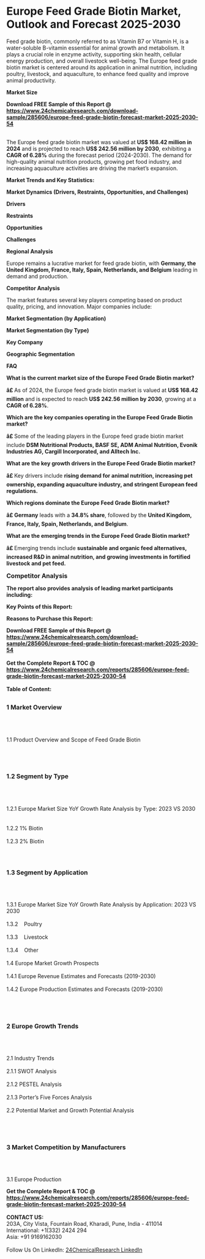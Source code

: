 <h1>Europe Feed Grade Biotin Market, Outlook and Forecast 2025-2030</h1><p>Feed grade biotin, commonly referred to as Vitamin B7 or Vitamin H, is a water-soluble B-vitamin essential for animal growth and metabolism. It plays a crucial role in enzyme activity, supporting skin health, cellular energy production, and overall livestock well-being. The Europe feed grade biotin market is centered around its application in animal nutrition, including poultry, livestock, and aquaculture, to enhance feed quality and improve animal productivity.</p><p>
<strong>Market Size</strong></p><p>
</p><div><b>Download FREE Sample of this Report @ 
            <a href="https://www.24chemicalresearch.com/download-sample/285606/europe-feed-grade-biotin-forecast-market-2025-2030-54">
            https://www.24chemicalresearch.com/download-sample/285606/europe-feed-grade-biotin-forecast-market-2025-2030-54</a></b></div><br><p>The Europe feed grade biotin market was valued at <strong>US$ 168.42 million in 2024</strong> and is projected to reach <strong>US$ 242.56 million by 2030</strong>, exhibiting a <strong>CAGR of 6.28%</strong> during the forecast period (2024-2030). The demand for high-quality animal nutrition products, growing pet food industry, and increasing aquaculture activities are driving the market’s expansion.</p><p>
<strong>Market Trends and Key Statistics:</strong></p><p>
</p><p>
<strong>Market Dynamics (Drivers, Restraints, Opportunities, and Challenges)</strong></p><p>
<strong>Drivers</strong></p><p>
</p><p>
<strong>Restraints</strong></p><p>
</p><p>
<strong>Opportunities</strong></p><p>
</p><p>
<strong>Challenges</strong></p><p>
</p><p>
<strong>Regional Analysis</strong></p><p>
</p><p>Europe remains a lucrative market for feed grade biotin, with <strong>Germany, the United Kingdom, France, Italy, Spain, Netherlands, and Belgium</strong> leading in demand and production.</p><p>
</p><p>
<strong>Competitor Analysis</strong></p><p>
</p><p>The market features several key players competing based on product quality, pricing, and innovation. Major companies include:</p><p>
</p><p>
<strong>Market Segmentation (by Application)</strong></p><p>
</p><p>
<strong>Market Segmentation (by Type)</strong></p><p>
</p><p>
<strong>Key Company</strong></p><p>
</p><p>
<strong>Geographic Segmentation</strong></p><p>
</p><p>
<strong>FAQ </strong></p><p>
<strong>What is the current market size of the Europe Feed Grade Biotin market?</strong></p><p>
</p><p><strong>â£ </strong>As of 2024, the Europe feed grade biotin market is valued at <strong>US$ 168.42 million</strong> and is expected to reach <strong>US$ 242.56 million by 2030</strong>, growing at a <strong>CAGR of 6.28%</strong>.</p><p>
<strong>Which are the key companies operating in the Europe Feed Grade Biotin market?</strong></p><p>
</p><p><strong>â£ </strong>Some of the leading players in the Europe feed grade biotin market include <strong>DSM Nutritional Products, BASF SE, ADM Animal Nutrition, Evonik Industries AG, Cargill Incorporated, and Alltech Inc.</strong></p><p>
<strong>What are the key growth drivers in the Europe Feed Grade Biotin market?</strong></p><p>
</p><p><strong>â£ </strong>Key drivers include <strong>rising demand for animal nutrition, increasing pet ownership, expanding aquaculture industry, and stringent European feed regulations.</strong></p><p>
<strong>Which regions dominate the Europe Feed Grade Biotin market?</strong></p><p>
</p><p><strong>â£ Germany</strong> leads with a <strong>34.8% share</strong>, followed by the <strong>United Kingdom, France, Italy, Spain, Netherlands, and Belgium</strong>.</p><p>
<strong>What are the emerging trends in the Europe Feed Grade Biotin market?</strong></p><p>
</p><p><strong>â£ </strong>Emerging trends include <strong>sustainable and organic feed alternatives, increased R&amp;D in animal nutrition, and growing investments in fortified livestock and pet feed.</strong></p><p>
</p><p><strong style="font-size:16px">Competitor Analysis</strong></p><p>
</p><p><strong>The report also provides analysis of leading market participants including:</strong></p><p>
</p><p>
</p><p><strong>Key Points of this Report:</strong></p><p>
</p><p>
</p><p><strong>Reasons to Purchase this Report:</strong></p><p>
</p><div><b>Download FREE Sample of this Report @ 
            <a href="https://www.24chemicalresearch.com/download-sample/285606/europe-feed-grade-biotin-forecast-market-2025-2030-54">
            https://www.24chemicalresearch.com/download-sample/285606/europe-feed-grade-biotin-forecast-market-2025-2030-54</a></b></div><br><div><b>Get the Complete Report & TOC @ 
            <a href="https://www.24chemicalresearch.com/reports/285606/europe-feed-grade-biotin-forecast-market-2025-2030-54">
            https://www.24chemicalresearch.com/reports/285606/europe-feed-grade-biotin-forecast-market-2025-2030-54</a></b></div><br>
            <b>Table of Content:</b><p><h2><span style="font-size:16px"><strong>1 Market Overview&nbsp;&nbsp; &nbsp;</strong></span></h2><br />
<br />
<p>1.1 Product Overview and Scope of Feed Grade Biotin&nbsp;</p><br />
<br />
<h2><strong><span style="font-size:16px">1.2 Segment by Type&nbsp;&nbsp; &nbsp;</span></strong></h2><br />
<br />
<p>1.2.1 Europe Market Size YoY Growth Rate Analysis by Type: 2023 VS 2030&nbsp;&nbsp; &nbsp;<br /><br />
1.2.2 1% Biotin&nbsp;&nbsp; &nbsp;<br /><br />
1.2.3 2% Biotin<br /><br />
<br />
<h2><span style="font-size:16px"><strong>1.3 Segment by Application&nbsp;&nbsp;</strong></span></h2><br />
<br />
<p>1.3.1 Europe Market Size YoY Growth Rate Analysis by Application: 2023 VS 2030&nbsp;&nbsp; &nbsp;<br /><br />
1.3.2&nbsp;&nbsp; &nbsp;Poultry<br /><br />
1.3.3&nbsp;&nbsp; &nbsp;Livestock<br /><br />
1.3.4&nbsp;&nbsp; &nbsp;Other<br /><br />
1.4 Europe Market Growth Prospects&nbsp;&nbsp; &nbsp;<br /><br />
1.4.1 Europe Revenue Estimates and Forecasts (2019-2030)&nbsp;&nbsp; &nbsp;<br /><br />
1.4.2 Europe Production Estimates and Forecasts (2019-2030)&nbsp;&nbsp;</p><br />
<br />
<h2><span style="font-size:16px"><strong>2 Europe Growth Trends&nbsp;&nbsp; &nbsp;</strong></span></h2><br />
<br />
<p>2.1 Industry Trends&nbsp;&nbsp; &nbsp;<br /><br />
2.1.1 SWOT Analysis&nbsp;&nbsp; &nbsp;<br /><br />
2.1.2 PESTEL Analysis&nbsp;&nbsp; &nbsp;<br /><br />
2.1.3 Porter&rsquo;s Five Forces Analysis&nbsp;&nbsp; &nbsp;<br /><br />
2.2 Potential Market and Growth Potential Analysis&nbsp;&nbsp; &nbsp;</p><br />
<br />
<h2><span style="font-size:16px"><strong>3 Market Competition by Manufacturers&nbsp;&nbsp; </strong> </span></h2><br />
<br />
<p>3.1 Europe Production</p><div><b>Get the Complete Report & TOC @ 
            <a href="https://www.24chemicalresearch.com/reports/285606/europe-feed-grade-biotin-forecast-market-2025-2030-54">
            https://www.24chemicalresearch.com/reports/285606/europe-feed-grade-biotin-forecast-market-2025-2030-54</a></b></div><br><b>CONTACT US:</b><br>
            203A, City Vista, Fountain Road, Kharadi, Pune, India - 411014<br>
            International: +1(332) 2424 294<br>
            Asia: +91 9169162030 <br><br>
            Follow Us On LinkedIn: <a href="https://www.linkedin.com/company/24chemicalresearch/">24ChemicalResearch LinkedIn</a>